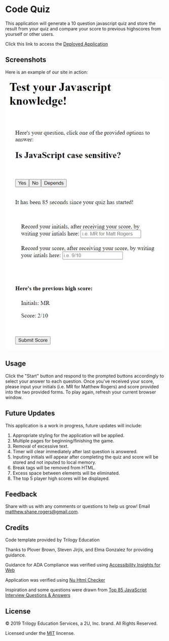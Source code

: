# Code Quiz

This application will generate a 10 question javascript quiz and store the result from your quiz and compare your score to previous highscores from yourself or other users.

Click this link to access the [Deployed Application](https://rogers-development-services.github.io/Code-Quiz/)

## Screenshots

Here is an example of our site in action:

![alt text](https://raw.githubusercontent.com/Rogers-Development-Services/Code-Quiz/master/Assets/Images/Deployed%20Application.JPG "Application Img1")

## Usage 

Click the "Start" button and respond to the prompted buttons accordingly to select your answer to each question. Once you've received your score, please input your initials (i.e. MR for Matthew Rogers) and score provided into the two provided forms. To play again, refresh your current browser window.

## Future Updates

This application is a work in progress, future updates will include: 

1. Appropriate styling for the application will be applied. 
2. Multiple pages for beginning/finishing the game.
3. Removal of excessive text.
4. Timer will clear immediately after last question is answered.
5. Inputing initials will appear after completing the quiz and score will be stored and not inputed to local memory.
6. Break tags will be removed from HTML.
7. Excess space between elements will be eliminated.
8. The top 5 player high scores will be displayed.


## Feedback

Share with us with any comments or questions to help us grow! Email matthew.shane.rogers@gmail.com.

## Credits

Code template provided by Trilogy Education 

Thanks to Plover Brown, Steven Jirjis, and Elma Gonzalez for providing guidance.

Guidance for ADA Compliance was verified using [Accessibility Insights for Web](https://accessibilityinsights.io/docs/en/web/overview)

Application was verified using [Nu Html Checker](https://validator.w3.org/nu/?doc=https%3A%2F%2Frogers-development-services.github.io%2FPassword-Generator%2F) 

Inspiration and some questions were drawn from [Top 85 JavaScript Interview Questions & Answers](https://www.guru99.com/javascript-interview-questions-answers.html)

## License

© 2019 Trilogy Education Services, a 2U, Inc. brand. All Rights Reserved.

Licensed under the [MIT](LICENSE.txt) lincense.